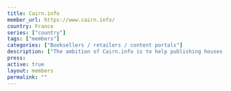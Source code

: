```yaml
---
title: Cairn.info 
member_url: https://www.cairn.info/
country: France
series: ["country"] 
tags: ["members"]
categories: ["Booksellers / retailers / content portals"]
description: ["The ambition of Cairn.info is to help publishing houses, organizations or associations in charge of French-speaking humanities publications to manage the coexistence of paper and digital formats."]
press:
active: true
layout: members 
permalink: ""
---
```

